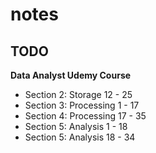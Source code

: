 # notes

## **TODO**
**Data Analyst Udemy Course**  
- Section 2: Storage 12 - 25  
- Section 3: Processing 1 - 17  
- Section 4: Processing 17 - 35  
- Section 5: Analysis 1 - 18  
- Section 5: Analysis 18 - 34
